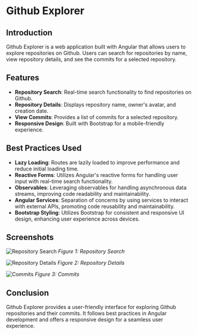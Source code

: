 # Github Explorer

## Introduction

Github Explorer is a web application built with Angular that allows users to explore repositories on Github. Users can search for repositories by name, view repository details, and see the commits for a selected repository.

## Features

- **Repository Search**: Real-time search functionality to find repositories on Github.
- **Repository Details**: Displays repository name, owner's avatar, and creation date.
- **View Commits**: Provides a list of commits for a selected repository.
- **Responsive Design**: Built with Bootstrap for a mobile-friendly experience.

## Best Practices Used

- **Lazy Loading**: Routes are lazily loaded to improve performance and reduce initial loading time.
- **Reactive Forms**: Utilizes Angular's reactive forms for handling user input with real-time search functionality.
- **Observables**: Leveraging observables for handling asynchronous data streams, improving code readability and maintainability.
- **Angular Services**: Separation of concerns by using services to interact with external APIs, promoting code reusability and maintainability.
- **Bootstrap Styling**: Utilizes Bootstrap for consistent and responsive UI design, enhancing user experience across devices.

## Screenshots

![Repository Search](/screenshots/repo-search.png)
*Figure 1: Repository Search*

![Repository Details](/screenshots/repo-details.png)
*Figure 2: Repository Details*

![Commits](/screenshots/commits.png)
*Figure 3: Commits*

## Conclusion

Github Explorer provides a user-friendly interface for exploring Github repositories and their commits. It follows best practices in Angular development and offers a responsive design for a seamless user experience.

